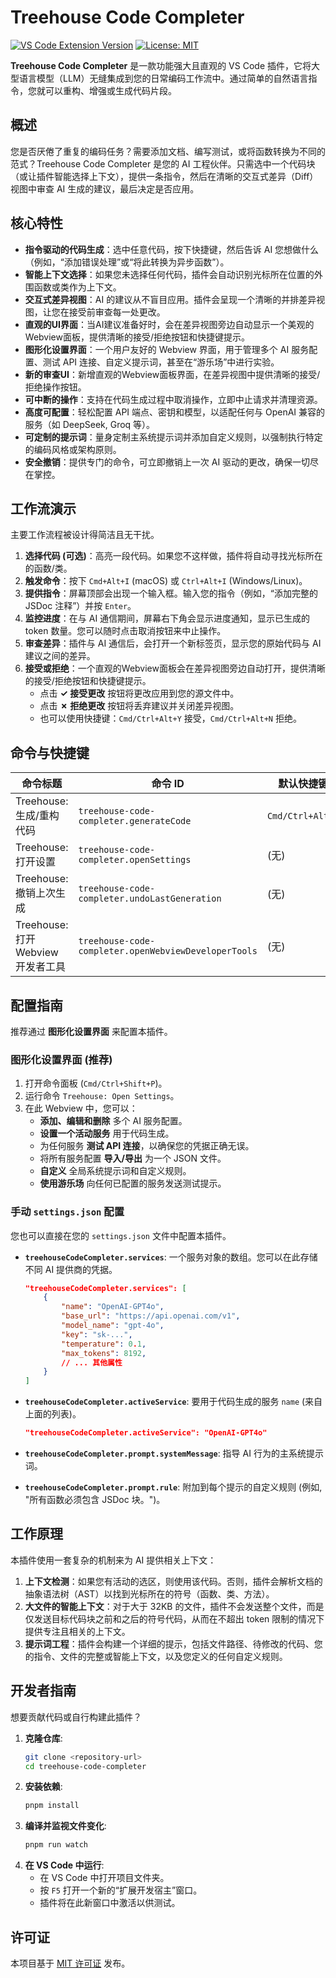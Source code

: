 # Treehouse Code Completer

[![VS Code Extension Version](https://img.shields.io/badge/version-0.1.0-blue.svg)](https://marketplace.visualstudio.com/items?itemName=local-dev.treehouse-code-completer)
[![License: MIT](https://img.shields.io/badge/License-MIT-yellow.svg)](https://opensource.org/licenses/MIT)

**Treehouse Code Completer** 是一款功能强大且直观的 VS Code 插件，它将大型语言模型（LLM）无缝集成到您的日常编码工作流中。通过简单的自然语言指令，您就可以重构、增强或生成代码片段。

## 概述

您是否厌倦了重复的编码任务？需要添加文档、编写测试，或将函数转换为不同的范式？Treehouse Code Completer 是您的 AI 工程伙伴。只需选中一个代码块（或让插件智能选择上下文），提供一条指令，然后在清晰的交互式差异（Diff）视图中审查 AI 生成的建议，最后决定是否应用。

## 核心特性

-   **指令驱动的代码生成**：选中任意代码，按下快捷键，然后告诉 AI 您想做什么（例如，“添加错误处理”或“将此转换为异步函数”）。
-   **智能上下文选择**：如果您未选择任何代码，插件会自动识别光标所在位置的外围函数或类作为上下文。
-   **交互式差异视图**：AI 的建议从不盲目应用。插件会呈现一个清晰的并排差异视图，让您在接受前审查每一处更改。
-   **直观的UI界面**：当AI建议准备好时，会在差异视图旁边自动显示一个美观的Webview面板，提供清晰的接受/拒绝按钮和快捷键提示。
-   **图形化设置界面**：一个用户友好的 Webview 界面，用于管理多个 AI 服务配置、测试 API 连接、自定义提示词，甚至在“游乐场”中进行实验。
-   **新的审查UI**：新增直观的Webview面板界面，在差异视图中提供清晰的接受/拒绝操作按钮。
-   **可中断的操作**：支持在代码生成过程中取消操作，立即中止请求并清理资源。
-   **高度可配置**：轻松配置 API 端点、密钥和模型，以适配任何与 OpenAI 兼容的服务（如 DeepSeek, Groq 等）。
-   **可定制的提示词**：量身定制主系统提示词并添加自定义规则，以强制执行特定的编码风格或架构原则。
-   **安全撤销**：提供专门的命令，可立即撤销上一次 AI 驱动的更改，确保一切尽在掌控。

## 工作流演示

主要工作流程被设计得简洁且无干扰。

1.  **选择代码 (可选)**：高亮一段代码。如果您不这样做，插件将自动寻找光标所在的函数/类。
2.  **触发命令**：按下 `Cmd+Alt+I` (macOS) 或 `Ctrl+Alt+I` (Windows/Linux)。
3.  **提供指令**：屏幕顶部会出现一个输入框。输入您的指令（例如，“添加完整的 JSDoc 注释”）并按 `Enter`。
4.  **监控进度**：在与 AI 通信期间，屏幕右下角会显示进度通知，显示已生成的 token 数量。您可以随时点击取消按钮来中止操作。
5.  **审查差异**：插件与 AI 通信后，会打开一个新标签页，显示您的原始代码与 AI 建议之间的差异。
6.  **接受或拒绝**：一个直观的Webview面板会在差异视图旁边自动打开，提供清晰的接受/拒绝按钮和快捷键提示。
    -   点击 **✓ 接受更改** 按钮将更改应用到您的源文件中。
    -   点击 **✗ 拒绝更改** 按钮将丢弃建议并关闭差异视图。
    -   也可以使用快捷键：`Cmd/Ctrl+Alt+Y` 接受，`Cmd/Ctrl+Alt+N` 拒绝。

## 命令与快捷键

| 命令标题 | 命令 ID | 默认快捷键 |
| --- | --- | --- |
| Treehouse: 生成/重构代码 | `treehouse-code-completer.generateCode` | `Cmd/Ctrl+Alt+I` |
| Treehouse: 打开设置 | `treehouse-code-completer.openSettings` | (无) |
| Treehouse: 撤销上次生成 | `treehouse-code-completer.undoLastGeneration` | (无) |
| Treehouse: 打开Webview开发者工具 | `treehouse-code-completer.openWebviewDeveloperTools` | (无) |

## 配置指南

推荐通过 **图形化设置界面** 来配置本插件。

### 图形化设置界面 (推荐)

1.  打开命令面板 (`Cmd/Ctrl+Shift+P`)。
2.  运行命令 `Treehouse: Open Settings`。
3.  在此 Webview 中，您可以：
    -   **添加、编辑和删除** 多个 AI 服务配置。
    -   **设置一个活动服务** 用于代码生成。
    -   为任何服务 **测试 API 连接**，以确保您的凭据正确无误。
    -   将所有服务配置 **导入/导出** 为一个 JSON 文件。
    -   **自定义** 全局系统提示词和自定义规则。
    -   **使用游乐场** 向任何已配置的服务发送测试提示。

### 手动 `settings.json` 配置

您也可以直接在您的 `settings.json` 文件中配置本插件。

-   **`treehouseCodeCompleter.services`**: 一个服务对象的数组。您可以在此存储不同 AI 提供商的凭据。
    ```json
    "treehouseCodeCompleter.services": [
        {
            "name": "OpenAI-GPT4o",
            "base_url": "https://api.openai.com/v1",
            "model_name": "gpt-4o",
            "key": "sk-...",
            "temperature": 0.1,
            "max_tokens": 8192,
            // ... 其他属性
        }
    ]
    ```

-   **`treehouseCodeCompleter.activeService`**: 要用于代码生成的服务 `name` (来自上面的列表)。
    ```json
    "treehouseCodeCompleter.activeService": "OpenAI-GPT4o"
    ```

-   **`treehouseCodeCompleter.prompt.systemMessage`**: 指导 AI 行为的主系统提示词。

-   **`treehouseCodeCompleter.prompt.rule`**: 附加到每个提示的自定义规则 (例如, "所有函数必须包含 JSDoc 块。")。

## 工作原理

本插件使用一套复杂的机制来为 AI 提供相关上下文：

1.  **上下文检测**：如果您有活动的选区，则使用该代码。否则，插件会解析文档的抽象语法树（AST）以找到光标所在的符号（函数、类、方法）。
2.  **大文件的智能上下文**：对于大于 32KB 的文件，插件不会发送整个文件，而是仅发送目标代码块之前和之后的符号代码，从而在不超出 token 限制的情况下提供专注且相关的上下文。
3.  **提示词工程**：插件会构建一个详细的提示，包括文件路径、待修改的代码、您的指令、文件的完整或智能上下文，以及您定义的任何自定义规则。

## 开发者指南

想要贡献代码或自行构建此插件？

1.  **克隆仓库**:
    ```sh
    git clone <repository-url>
    cd treehouse-code-completer
    ```
2.  **安装依赖**:
    ```sh
    pnpm install
    ```
3.  **编译并监视文件变化**:
    ```sh
    pnpm run watch
    ```
4.  **在 VS Code 中运行**:
    -   在 VS Code 中打开项目文件夹。
    -   按 `F5` 打开一个新的“扩展开发宿主”窗口。
    -   插件将在此新窗口中激活以供测试。

## 许可证

本项目基于 [MIT 许可证](LICENSE) 发布。